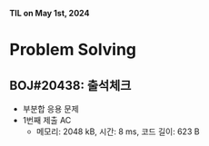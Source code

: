 **TIL on May 1st, 2024**

# Problem Solving
## BOJ#20438: 출석체크
* 부분합 응용 문제
* 1번째 제출 AC
    - 메모리: 2048 kB, 시간: 8 ms, 코드 길이: 623 B
